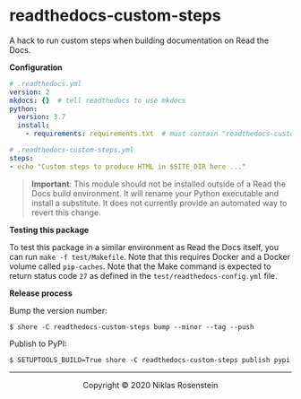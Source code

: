 # readthedocs-custom-steps

A hack to run custom steps when building documentation on Read the Docs. 

__Configuration__

```yml
# .readthedocs.yml
version: 2
mkdocs: {}  # tell readthedocs to use mkdocs
python:
  version: 3.7
  install:
    - requirements: requirements.txt  # must contain "readthedocs-custom-steps"
```

```yml
# .readthedocs-custom-steps.yml
steps:
- echo "Custom steps to produce HTML in $SITE_DIR here ..."
```

> __Important__: This module should not be installed outside of a Read the Docs build environment.
> It will rename your Python executable and install a substitute. It does not currently provide an
> automated way to revert this change.

__Testing this package__

To test this package in a similar environment as Read the Docs itself, you can run `make -f test/Makefile`.
Note that this requires Docker and a Docker volume called `pip-caches`. Note that the Make command
is expected to return status code `27` as defined in the `test/readthedocs-config.yml` file.

__Release process__

Bump the version number:

    $ shore -C readthedocs-custom-steps bump --minor --tag --push
  
Publish to PyPI:

    $ SETUPTOOLS_BUILD=True shore -C readthedocs-custom-steps publish pypi

---

<p align="center">Copyright &copy; 2020 Niklas Rosenstein</p>
